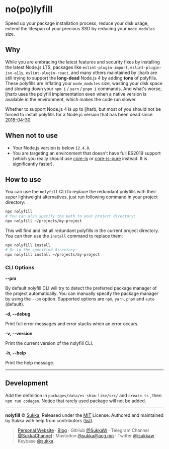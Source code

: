 # no(po)lyfill

Speed up your package installation process, reduce your disk usage, extend the lifespan of your precious SSD by reducing your `node_modules` size.

## Why

While you are embracing the latest features and security fixes by installing the latest Node.js LTS, packages like `eslint-plugin-import`, `eslint-plugin-jsx-a11y`, `eslint-plugin-react`, and many others maintained by ljharb are still trying to support the **long-dead** Node.js 4 by adding **tons** of polyfills. These polyfills are inflating your `node_modules` size, wasting your disk space and slowing down your `npm i` / `yarn` / `pnpm i` commands. And what's worse, ljharb uses the polyfill implementation even when a native version is available in the environment, which makes the code run slower.

Whether to support Node.js 4 is up to ljharb, but most of you should not be forced to install polyfills for a Node.js version that has been dead since [2018-04-30](https://github.com/nodejs/release).

## When not to use

- Your Node.js version is below `12.4.0`.
- You are targeting an environment that doesn't have full ES2019 support (which you really should use [core-js](https://github.com/zloirock/core-js) or [core-js-pure](https://github.com/zloirock/core-js) instead. It is significantly faster).

## How to use

You can use the `nolyfill` CLI to replace the redundant polyfills with their super lightweight alternatives, just run following command in your project directory:

```bash
npx nolyfill
# You can also specify the path to your project directory:
npx nolyfill ~/projects/my-project
```

This will find and list all redundant polyfills in the current project directory. You can then use the `install` command to replace them:

```bash
npx nolyfill install
# Or in the specified directory:
npx nolyfill install ~/projects/my-project
```

### CLI Options

**--pm**

By default nolyfill CLI will try to detect the preferred package manager of the project automatically. You can manually specify the package manager by using the `--pm` option. Supported options are `npm`, `yarn`, `pnpm` and `auto` (default).

**-d, --debug**

Print full error messages and error stacks when an error occurs.

**-v, --version**

Print the current version of the nolyfill CLI.

**-h, --help**

Print the help message.

----

## Development

Add the definition in `packages/data/es-shim-like/src/` and `create.ts` , then `npm run codegen`. Notice that rarely used package will not be added.

----

**nolyfill** © [Sukka](https://github.com/SukkaW), Released under the [MIT](./LICENSE) License.
Authored and maintained by Sukka with help from contributors ([list](https://github.com/SukkaW/nolyfill/graphs/contributors)).

> [Personal Website](https://skk.moe) · [Blog](https://blog.skk.moe) · GitHub [@SukkaW](https://github.com/SukkaW) · Telegram Channel [@SukkaChannel](https://t.me/SukkaChannel) · Mastodon [@sukka@acg.mn](https://acg.mn/@sukka) · Twitter [@isukkaw](https://twitter.com/isukkaw) · Keybase [@sukka](https://keybase.io/sukka)
